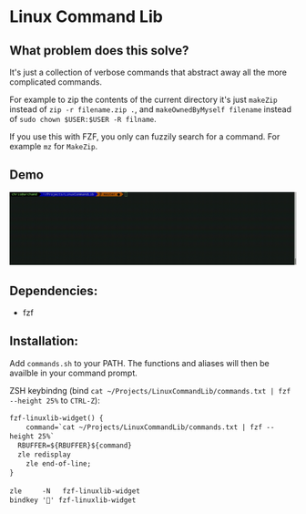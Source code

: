 # Linux Command Lib

## What problem does this solve?
It's just a collection of verbose commands that abstract away all the more complicated commands.

For example to zip the contents of the current directory it's just `makeZip` instead of `zip -r filename.zip .`, and `makeOwnedByMyself filename` instead of `sudo chown $USER:$USER -R filname`.

If you use this with FZF, you only can fuzzily search for a command. For example `mz` for `MakeZip`.

## Demo
![Alt text](input.gif?raw=true "Demonstration")

## Dependencies:
- fzf

## Installation: 
Add `commands.sh` to your PATH. The functions and aliases will then be availble in your command prompt.

ZSH keybindng (bind `cat ~/Projects/LinuxCommandLib/commands.txt | fzf --height 25%` to `CTRL-Z`):

```
fzf-linuxlib-widget() {
	command=`cat ~/Projects/LinuxCommandLib/commands.txt | fzf --height 25%`
  RBUFFER=${RBUFFER}${command}
  zle redisplay
	zle end-of-line;
}

zle     -N   fzf-linuxlib-widget
bindkey '' fzf-linuxlib-widget
```
